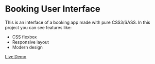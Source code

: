 # Booking User Interface

This is an interface of a booking app made with pure CSS3/SASS. In this project you can see features like:

* CSS flexbox
* Responsive layout
* Modern design

[Live Demo](https://riltonfranzonee.github.io/booking-app/)

